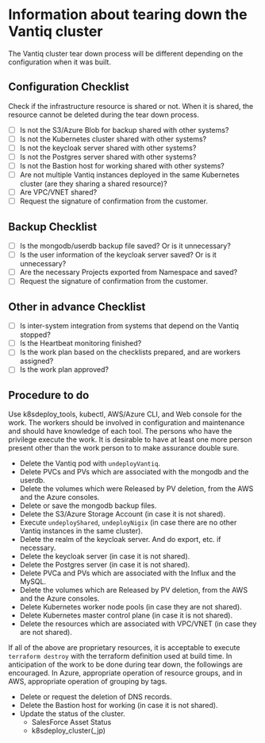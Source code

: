 # Information about tearing down the Vantiq cluster
The Vantiq cluster tear down process will be different depending on the configuration when it was built.  

## Configuration Checklist
Check if the infrastructure resource is shared or not. When it is shared, the resource cannot be deleted during the tear down process.  
- [ ] Is not the S3/Azure Blob for backup shared with other systems?  
- [ ] Is not the Kubernetes cluster shared with other systems?  
- [ ] Is not the keycloak server shared with other systems?  
- [ ] Is not the Postgres server shared with other systems?   
- [ ] Is not the Bastion host for working shared with other systems?  
- [ ] Are not multiple Vantiq instances deployed in the same Kubernetes cluster (are they sharing a shared resource)?
- [ ] Are VPC/VNET shared?  
- [ ] Request the signature of confirmation from the customer.

## Backup Checklist
- [ ] Is the mongodb/userdb backup file saved? Or is it unnecessary?  
- [ ] Is the user information of the keycloak server saved? Or is it unnecessary?  
- [ ] Are the necessary Projects exported from Namespace and saved?  
- [ ] Request the signature of confirmation from the customer.  

## Other in advance Checklist
- [ ] Is inter-system integration from systems that depend on the Vantiq stopped?  
- [ ] Is the Heartbeat monitoring finished?   
- [ ] Is the work plan based on the checklists prepared, and are workers assigned?  
- [ ] Is the work plan approved?  

## Procedure to do

Use k8sdeploy_tools, kubectl, AWS/Azure CLI, and Web console for the work. The workers should be involved in configuration and maintenance and should have knowledge of each tool. The persons who have the privilege execute the work. It is desirable to have at least one more person present other than the work person to to make assurance double sure.  

- Delete the Vantiq pod with `undeployVantiq`.  
- Delete PVCs and PVs which are associated with the mongodb and the userdb.  
- Delete the volumes which were Released by PV deletion, from the AWS and the Azure consoles.  
- Delete or save the mongodb backup files.  
- Delete the S3/Azure Storage Account (in case it is not shared).  
- Execute `undeployShared`, `undeployNigix` (in case there are no other Vantiq instances in the same cluster).   
- Delete the realm of the keycloak server. And do export, etc. if necessary.
- Delete the keycloak server (in case it is not shared).  
- Delete the Postgres server (in case it is not shared).  
- Delete PVCa and PVs which are associated with the Influx and the MySQL.  
- Delete the volumes which are Released by PV deletion, from the AWS and the Azure consoles.  
- Delete Kubernetes worker node pools (in case they are not shared).  
- Delete Kubernetes master control plane (in case it is not shared).  
- Delete the resources which are associated with VPC/VNET (in case they are not shared).   

If all of the above are proprietary resources, it is acceptable to execute `terraform destroy` with the terraform definition used at build time. In anticipation of the work to be done during tear down, the followings are encouraged. In Azure, appropriate operation of resource groups, and in AWS, appropriate operation of grouping by tags.  

- Delete or request the deletion of DNS records.  
- Delete the Bastion host for working (in case it is not shared).  
- Update the status of the cluster.  
  - SalesForce Asset Status  
  - k8sdeploy_cluster(_jp)
